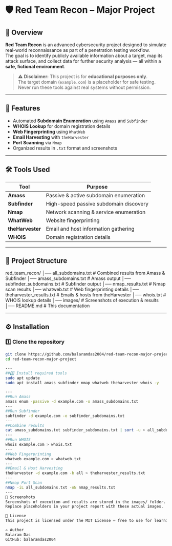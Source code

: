 # 🛡️ Red Team Recon – Major Project

## 📌 Overview
**Red Team Recon** is an advanced cybersecurity project designed to simulate real-world reconnaissance as part of a penetration testing workflow.  
The goal is to identify publicly available information about a target, map its attack surface, and collect data for further security analysis — all within a **safe, fictional environment**.

> ⚠️ **Disclaimer:** This project is for **educational purposes only**.  
> The target domain (`example.com`) is a placeholder for safe testing.  
> Never run these tools against real systems without permission.

---

## 🚀 Features
- Automated **Subdomain Enumeration** using `Amass` and `Subfinder`
- **WHOIS Lookup** for domain registration details
- **Web Fingerprinting** using `WhatWeb`
- **Email Harvesting** with `theHarvester`
- **Port Scanning** via `Nmap`
- Organized results in `.txt` format and screenshots

---

## 🛠 Tools Used
| Tool | Purpose |
|------|---------|
| **Amass** | Passive & active subdomain enumeration |
| **Subfinder** | High-speed passive subdomain discovery |
| **Nmap** | Network scanning & service enumeration |
| **WhatWeb** | Website fingerprinting |
| **theHarvester** | Email and host information gathering |
| **WHOIS** | Domain registration details |

---

## 📂 Project Structure
red_team_recon/
│── all_subdomains.txt # Combined results from Amass & Subfinder
│── amass_subdomains.txt # Amass output
│── subfinder_subdomains.txt # Subfinder output
│── nmap_results.txt # Nmap scan results
│── whatweb.txt # Web fingerprinting details
│── theharvester_results.txt # Emails & hosts from theHarvester
│── whois.txt # WHOIS lookup details
│── images/ # Screenshots of execution & results
│── README.md # This documentation


---

## ⚙️ Installation

### 1️⃣ Clone the repository
```bash
git clone https://github.com/balaramdas2004/red-team-recon-major-project.git
cd red-team-recon-major-project

---
##2️⃣ Install required tools
sudo apt update
sudo apt install amass subfinder nmap whatweb theharvester whois -y

---
##Run Amass
amass enum -passive -d example.com -o amass_subdomains.txt
---
##Run Subfinder
subfinder -d example.com -o subfinder_subdomains.txt
---
##Combine results
cat amass_subdomains.txt subfinder_subdomains.txt | sort -u > all_subdomains.txt
---
##Run WHOIS
whois example.com > whois.txt
---
##Web Fingerprinting
whatweb example.com > whatweb.txt
---
##Email & Host Harvesting
theHarvester -d example.com -b all > theharvester_results.txt
---
##Nmap Port Scan
nmap -iL all_subdomains.txt -oN nmap_results.txt
---
📸 Screenshots
Screenshots of execution and results are stored in the images/ folder.
Replace placeholders in your project report with these actual images.

📜 License
This project is licensed under the MIT License – free to use for learning and research.

✍️ Author
Balaram Das
GitHub: balaramdas2004
